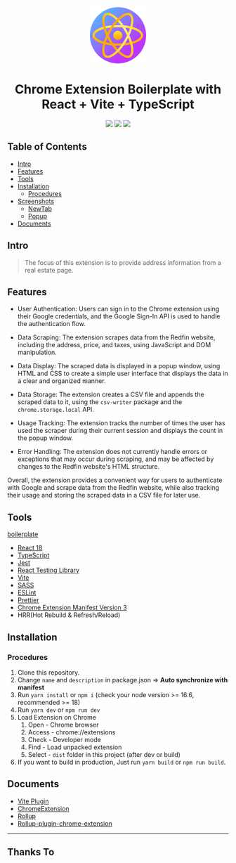 <div align="center">
<img src="public/icon-128.png" alt="logo"/>
<h1> Chrome Extension Boilerplate with<br/>React + Vite + TypeScript</h1>

![](https://img.shields.io/badge/React-61DAFB?style=flat-square&logo=react&logoColor=black)
![](https://img.shields.io/badge/Typescript-3178C6?style=flat-square&logo=typescript&logoColor=white)
![](https://badges.aleen42.com/src/vitejs.svg)

</div>

## Table of Contents

- [Intro](#intro)
- [Features](#features)
- [Tools](#tools)
- [Installation](#installation)
  - [Procedures](#procedures)
- [Screenshots](#screenshots)
  - [NewTab](#newtab)
  - [Popup](#popup)  
- [Documents](#documents)


## Intro <a name="intro"></a>

> The focus of this extension is to provide address information from a real estate page.

## Features <a name="features"></a>

-   User Authentication: Users can sign in to the Chrome extension using their Google credentials, and the Google Sign-In API is used to handle the authentication flow.

-   Data Scraping: The extension scrapes data from the Redfin website, including the address, price, and taxes, using JavaScript and DOM manipulation.

-   Data Display: The scraped data is displayed in a popup window, using HTML and CSS to create a simple user interface that displays the data in a clear and organized manner.

-   Data Storage: The extension creates a CSV file and appends the scraped data to it, using the `csv-writer` package and the `chrome.storage.local` API.

-   Usage Tracking: The extension tracks the number of times the user has used the scraper during their current session and displays the count in the popup window.

-   Error Handling: The extension does not currently handle errors or exceptions that may occur during scraping, and may be affected by changes to the Redfin website's HTML structure.

Overall, the extension provides a convenient way for users to authenticate with Google and scrape data from the Redfin website, while also tracking their usage and storing the scraped data in a CSV file for later use.

## Tools <a name="features"></a>
[boilerplate](https://github.com/Jonghakseo/chrome-extension-boilerplate-react-vite) 

- [React 18](https://reactjs.org/)
- [TypeScript](https://www.typescriptlang.org/)
- [Jest](https://jestjs.io/)
- [React Testing Library](https://testing-library.com/docs/react-testing-library/intro/)
- [Vite](https://vitejs.dev/)
- [SASS](https://sass-lang.com/)
- [ESLint](https://eslint.org/)
- [Prettier](https://prettier.io/)
- [Chrome Extension Manifest Version 3](https://developer.chrome.com/docs/extensions/mv3/intro/)
- HRR(Hot Rebuild & Refresh/Reload)

## Installation <a name="installation"></a>

### Procedures <a name="procedures"></a>
1. Clone this repository.
2. Change `name` and `description` in package.json => **Auto synchronize with manifest** 
3. Run `yarn install` or `npm i` (check your node version >= 16.6, recommended >= 18)
4. Run `yarn dev` or `npm run dev`
5. Load Extension on Chrome
   1. Open - Chrome browser
   2. Access - chrome://extensions
   3. Check - Developer mode
   4. Find - Load unpacked extension
   5. Select - `dist` folder in this project (after dev or build)
6. If you want to build in production, Just run `yarn build` or `npm run build`.

## Documents <a name="documents"></a>
- [Vite Plugin](https://vitejs.dev/guide/api-plugin.html)
- [ChromeExtension](https://developer.chrome.com/docs/extensions/mv3/)
- [Rollup](https://rollupjs.org/guide/en/)
- [Rollup-plugin-chrome-extension](https://www.extend-chrome.dev/rollup-plugin)



---
## Thanks To

